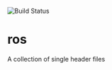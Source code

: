 ![Build Status](https://github.com/RicoP/ros/workflows/cppci/badge.svg)
# ros
A collection of single header files
